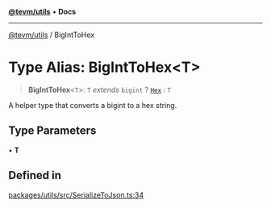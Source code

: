 [**@tevm/utils**](../README.md) • **Docs**

***

[@tevm/utils](../globals.md) / BigIntToHex

# Type Alias: BigIntToHex\<T\>

> **BigIntToHex**\<`T`\>: `T` *extends* `bigint` ? [`Hex`](Hex.md) : `T`

A helper type that converts a bigint to a hex string.

## Type Parameters

• **T**

## Defined in

[packages/utils/src/SerializeToJson.ts:34](https://github.com/qbzzt/tevm-monorepo/blob/main/packages/utils/src/SerializeToJson.ts#L34)
